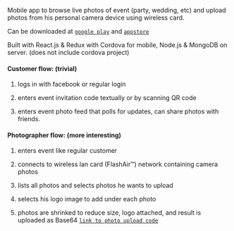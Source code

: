 Mobile app to browse live photos of event (party, wedding, etc) and upload photos from his personal camera device using wireless card.

Can be downloaded at [`google play`](https://play.google.com/store/apps/details?id=com.photofi.app)
and [`appstore`](https://itunes.apple.com/us/app/photofi/id1200587486?mt=8)

Built with React.js & Redux with Cordova for mobile, Node.js & MongoDB on server. (does not include cordova project)

#### Customer flow: (trivial)

1) logs in with facebook or regular login

2) enters event invitation code textually or by scanning QR code

3) enters event photo feed that polls for updates, can share photos with friends.

#### Photographer flow: (more interesting)

1) enters event like regular customer

2) connects to wireless lan card (FlashAir™) network containing camera photos

3) lists all photos and selects photos he wants to upload

4) selects his logo image to add under each photo

5) photos are shrinked to reduce size, logo attached, and result is uploaded as Base64
[`link to photo upload code`](https://github.com/markshapiro/photofi/blob/master/server/server/controllers/event.js#L93)
